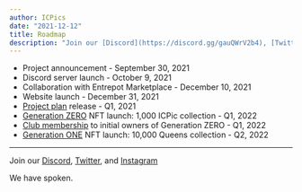 ```yaml
---
author: ICPics
date: "2021-12-12"
title: Roadmap
description: "Join our [Discord](https://discord.gg/gauQWrV2b4), [Twitter](https://twitter.com/ethnICPic), and [Instagram](https://www.instagram.com/ethnicpictures/)"
---
```



- Project announcement - September 30, 2021
- Discord server launch - October 9, 2021
- Collaboration with Entrepot Marketplace - December 10, 2021
- Website launch - December 31, 2021
- [Project plan](/plan) release - Q1, 2021
- [Generation ZERO](/showcase) NFT launch: 1,000 ICPic collection - Q1, 2022
- [Club membership](/membership) to initial owners of Generation ZERO - Q1, 2022
- [Generation ONE](/showcase1) NFT launch: 10,000 Queens collection - Q2, 2022


---

Join our [Discord](https://discord.gg/gauQWrV2b4), [Twitter](https://twitter.com/ethnICPic), and [Instagram](https://www.instagram.com/ethnicpictures/) 

We have spoken.
